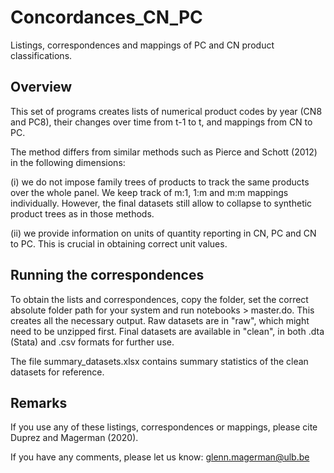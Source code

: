 # Concordances_CN_PC
 Listings, correspondences and mappings of PC and CN product classifications.

## Overview
This set of programs creates lists of numerical product codes by year (CN8 and PC8), their changes over time from t-1 to t, and mappings from CN to PC. 

The method differs from similar methods such as Pierce and Schott (2012) in the following dimensions:

(i) we do not impose family trees of products to track the same products over the whole panel. We keep track of m:1, 1:m and m:m mappings individually. However, the final datasets still allow to collapse to synthetic product trees as in those methods.

(ii) we provide information on units of quantity reporting in CN, PC and CN to PC. This is crucial in obtaining correct unit values.

## Running the correspondences
To obtain the lists and correspondences, copy the folder, set the correct absolute folder path for your system and run notebooks > master.do. This creates all the necessary output. Raw datasets are in "raw", which might need to be unzipped first. Final datasets are available in "clean", in both .dta (Stata) and .csv formats for further use.

The file summary_datasets.xlsx contains summary statistics of the clean datasets for reference.

## Remarks
If you use any of these listings, correspondences or mappings, please cite Duprez and Magerman (2020).

If you have any comments, please let us know: glenn.magerman@ulb.be

